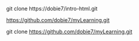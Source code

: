 git clone https://dobie7/intro-html.git

 https://github.com/dobie7/myLearning.git

 git clone https://github.com/dobie7/myLearning.git
